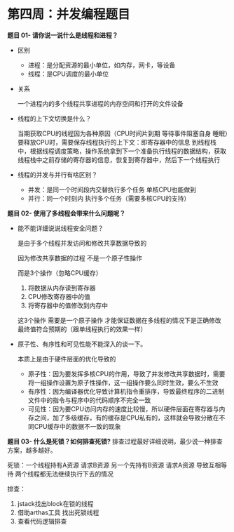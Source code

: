 # 第四周：并发编程题目

**题目 01- 请你说一说什么是线程和进程？**

- 区别

  - 进程：是分配资源的最小单位，如内存，网卡，等设备
  - 线程：是CPU调度的最小单位

- 关系

  一个进程内的多个线程共享进程的内存空间和打开的文件设备

- 线程的上下文切换是什么？

  当期获取CPU的线程因为各种原因（CPU时间片到期 等待事件阻塞自身 睡眠）要释放CPU时，需要保存线程执行的上下文：即寄存器中的信息 到线程栈中，根据线程调度策略，操作系统拿到下一个准备执行线程的数据结构，获取线程栈中之前存储的寄存器的信息，恢复到寄存器中，然后下一个线程执行

- 线程的并发与并行有啥区别？

  - 并发：是同一个时间段内交替执行多个任务 单核CPU也能做到
  - 并行：同一个时刻内 执行多个任务（需要多核CPU的支持）

**题目 02- 使用了多线程会带来什么问题呢？**

- 能不能详细说说线程安全问题？

  是由于多个线程并发访问和修改共享数据导致的

  因为修改共享数据的过程 不是一个原子性操作 

  而是3个操作（忽略CPU缓存）

  1. 将数据从内存读到寄存器
  2. CPU修改寄存器中的值
  3. 将寄存器中的值修改到内存中

  这3个操作 需要是一个原子操作 才能保证数据在多线程的情况下是正确修改 最终值符合预期的（跟单线程执行的效果一样）

- 原子性、有序性和可见性能不能深入的谈一下。

  本质上是由于硬件层面的优化导致的

  - 原子性：因为要发挥多核CPU的作用，导致了并发修改共享数据时，需要将一组操作设置为原子性操作，这一组操作要么同时生效，要么不生效
  - 有序性：因为编译器优化导致计算机指令重排序，导致最终程序的二进制文件中的指令与程序中的代码顺序不完全一致
  - 可见性：因为要CPU访问内存的速度比较慢，所以硬件层面在寄存器与内存之间，加了多级缓存，有的缓存是CPU私有的，这样就会导致分散在不同CPU缓存中的数据不一致的现象

**题目 03- 什么是死锁？如何排查死锁?**
排查过程最好详细说明，最少说一种排查方案，越多越好。

死锁：一个线程持有A资源 请求B资源  另一个先持有B资源 请求A资源 导致互相等待 两个线程都无法继续执行下去的情况



排查：

1. jstack找出block在锁的线程
2. 借助arthas工具 找出死锁线程
3. 查看代码逻辑排查